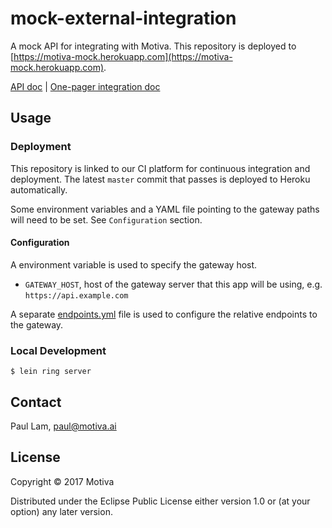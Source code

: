 # mock-external-integration

A mock API for integrating with Motiva. This repository is deployed to
[https://motiva-mock.herokuapp.com](https://motiva-mock.herokuapp.com).

[API doc](https://motiva-mock.herokuapp.com) | [One-pager integration doc](https://docs.google.com/document/d/10r5vizs1PBMFOLZJ1RvJA0MbxVqC6wBGtrS1zXpX3T8)

## Usage

### Deployment

This repository is linked to our CI platform for continuous integration and
deployment. The latest `master` commit that passes is deployed to Heroku automatically.

Some environment variables and a YAML file pointing to the gateway paths will
need to be set. See `Configuration` section.

#### Configuration

A environment variable is used to specify the gateway host.

- `GATEWAY_HOST`, host of the gateway server that this app will be using, e.g. `https://api.example.com`

A separate [endpoints.yml](/resources/endpoints.yml) file is used to configure the relative endpoints to the gateway.

### Local Development

```
$ lein ring server
```

## Contact

Paul Lam, paul@motiva.ai

## License

Copyright © 2017 Motiva

Distributed under the Eclipse Public License either version 1.0 or (at
your option) any later version.
